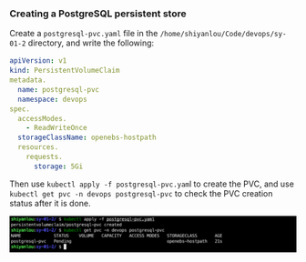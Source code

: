 ### Creating a PostgreSQL persistent store

Create a `postgresql-pvc.yaml` file in the `/home/shiyanlou/Code/devops/sy-01-2` directory, and write the following:

```yaml
apiVersion: v1
kind: PersistentVolumeClaim
metadata.
  name: postgresql-pvc
  namespace: devops
spec.
  accessModes.
    - ReadWriteOnce
  storageClassName: openebs-hostpath
  resources.
    requests.
      storage: 5Gi
```

Then use `kubectl apply -f postgresql-pvc.yam`l to create the PVC, and use `kubectl get pvc -n devops postgresql-pvc` to check the PVC creation status after it is done.

![图片描述](assets/lab-deploying-and-using-gitlab-in-kubernetes-6-0.png)
